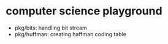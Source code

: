 # computer science playground

- pkg/bits: handling bit stream
- pkg/huffman: creating haffman coding table
